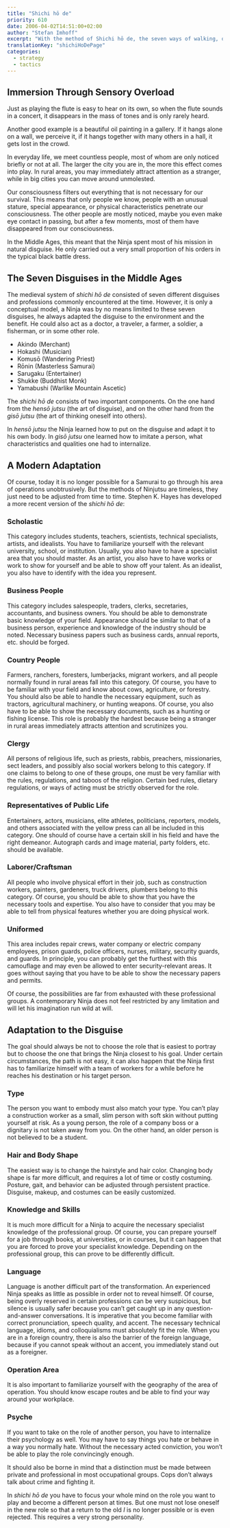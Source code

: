 ```yaml
---
title: "Shichi hō de"
priority: 610
date: 2006-04-02T14:51:00+02:00
author: "Stefan Imhoff"
excerpt: "With the method of Shichi hō de, the seven ways of walking, one is seen by the opponent, but not perceived. The filter that protects a normal person from sensory overload can be exploited by a Ninja to blend into the crowd."
translationKey: "shichiHoDePage"
categories:
  - strategy
  - tactics
---
```


## Immersion Through Sensory Overload

Just as playing the flute is easy to hear on its own, so when the flute sounds in a concert, it disappears in the mass of tones and is only rarely heard.

Another good example is a beautiful oil painting in a gallery. If it hangs alone on a wall, we perceive it, if it hangs together with many others in a hall, it gets lost in the crowd.

In everyday life, we meet countless people, most of whom are only noticed briefly or not at all. The larger the city you are in, the more this effect comes into play. In rural areas, you may immediately attract attention as a stranger, while in big cities you can move around unmolested.

Our consciousness filters out everything that is not necessary for our survival. This means that only people we know, people with an unusual stature, special appearance, or physical characteristics penetrate our consciousness. The other people are mostly noticed, maybe you even make eye contact in passing, but after a few moments, most of them have disappeared from our consciousness.

In the Middle Ages, this meant that the Ninja spent most of his mission in natural disguise. He only carried out a very small proportion of his orders in the typical black battle dress.

## The Seven Disguises in the Middle Ages

The medieval system of _shichi hō de_ consisted of seven different disguises and professions commonly encountered at the time. However, it is only a conceptual model, a Ninja was by no means limited to these seven disguises, he always adapted the disguise to the environment and the benefit. He could also act as a doctor, a traveler, a farmer, a soldier, a fisherman, or in some other role.

- Akindo (Merchant)
- Hokashi (Musician)
- Komusō (Wandering Priest)
- Rōnin (Masterless Samurai)
- Sarugaku (Entertainer)
- Shukke (Buddhist Monk)
- Yamabushi (Warlike Mountain Ascetic)

The _shichi hō de_ consists of two important components. On the one hand from the _hensō jutsu_ (the art of disguise), and on the other hand from the _gisō jutsu_ (the art of thinking oneself into others).

In _hensō jutsu_ the Ninja learned how to put on the disguise and adapt it to his own body. In _gisō jutsu_ one learned how to imitate a person, what characteristics and qualities one had to internalize.

## A Modern Adaptation

Of course, today it is no longer possible for a Samurai to go through his area of ​​operations unobtrusively. But the methods of Ninjutsu are timeless, they just need to be adjusted from time to time. Stephen K. Hayes has developed a more recent version of the _shichi hō de_:

### Scholastic

This category includes students, teachers, scientists, technical specialists, artists, and idealists. You have to familiarize yourself with the relevant university, school, or institution. Usually, you also have to have a specialist area that you should master. As an artist, you also have to have works or work to show for yourself and be able to show off your talent. As an idealist, you also have to identify with the idea you represent.

### Business People

This category includes salespeople, traders, clerks, secretaries, accountants, and business owners. You should be able to demonstrate basic knowledge of your field. Appearance should be similar to that of a business person, experience and knowledge of the industry should be noted. Necessary business papers such as business cards, annual reports, etc. should be forged.

### Country People

Farmers, ranchers, foresters, lumberjacks, migrant workers, and all people normally found in rural areas fall into this category. Of course, you have to be familiar with your field and know about cows, agriculture, or forestry. You should also be able to handle the necessary equipment, such as tractors, agricultural machinery, or hunting weapons. Of course, you also have to be able to show the necessary documents, such as a hunting or fishing license. This role is probably the hardest because being a stranger in rural areas immediately attracts attention and scrutinizes you.

### Clergy

All persons of religious life, such as priests, rabbis, preachers, missionaries, sect leaders, and possibly also social workers belong to this category. If one claims to belong to one of these groups, one must be very familiar with the rules, regulations, and taboos of the religion. Certain bed rules, dietary regulations, or ways of acting must be strictly observed for the role.

### Representatives of Public Life

Entertainers, actors, musicians, elite athletes, politicians, reporters, models, and others associated with the yellow press can all be included in this category. One should of course have a certain skill in his field and have the right demeanor. Autograph cards and image material, party folders, etc. should be available.

### Laborer/Craftsman

All people who involve physical effort in their job, such as construction workers, painters, gardeners, truck drivers, plumbers belong to this category. Of course, you should be able to show that you have the necessary tools and expertise. You also have to consider that you may be able to tell from physical features whether you are doing physical work.

### Uniformed

This area includes repair crews, water company or electric company employees, prison guards, police officers, nurses, military, security guards, and guards. In principle, you can probably get the furthest with this camouflage and may even be allowed to enter security-relevant areas. It goes without saying that you have to be able to show the necessary papers and permits.

Of course, the possibilities are far from exhausted with these professional groups. A contemporary Ninja does not feel restricted by any limitation and will let his imagination run wild at will.

## Adaptation to the Disguise

The goal should always be not to choose the role that is easiest to portray but to choose the one that brings the Ninja closest to his goal. Under certain circumstances, the path is not easy, it can also happen that the Ninja first has to familiarize himself with a team of workers for a while before he reaches his destination or his target person.

### Type

The person you want to embody must also match your type. You can’t play a construction worker as a small, slim person with soft skin without putting yourself at risk. As a young person, the role of a company boss or a dignitary is not taken away from you. On the other hand, an older person is not believed to be a student.

### Hair and Body Shape

The easiest way is to change the hairstyle and hair color. Changing body shape is far more difficult, and requires a lot of time or costly costuming. Posture, gait, and behavior can be adjusted through persistent practice. Disguise, makeup, and costumes can be easily customized.

### Knowledge and Skills

It is much more difficult for a Ninja to acquire the necessary specialist knowledge of the professional group. Of course, you can prepare yourself for a job through books, at universities, or in courses, but it can happen that you are forced to prove your specialist knowledge. Depending on the professional group, this can prove to be differently difficult.

### Language

Language is another difficult part of the transformation. An experienced Ninja speaks as little as possible in order not to reveal himself. Of course, being overly reserved in certain professions can be very suspicious, but silence is usually safer because you can’t get caught up in any question-and-answer conversations. It is imperative that you become familiar with correct pronunciation, speech quality, and accent. The necessary technical language, idioms, and colloquialisms must absolutely fit the role. When you are in a foreign country, there is also the barrier of the foreign language, because if you cannot speak without an accent, you immediately stand out as a foreigner.

### Operation Area

It is also important to familiarize yourself with the geography of the area of ​​operation. You should know escape routes and be able to find your way around your workplace.

### Psyche

If you want to take on the role of another person, you have to internalize their psychology as well. You may have to say things you hate or behave in a way you normally hate. Without the necessary acted conviction, you won’t be able to play the role convincingly enough.

It should also be borne in mind that a distinction must be made between private and professional in most occupational groups. Cops don’t always talk about crime and fighting it.

In _shichi hō de_ you have to focus your whole mind on the role you want to play and become a different person at times. But one must not lose oneself in the new role so that a return to the old _I_ is no longer possible or is even rejected. This requires a very strong personality.
